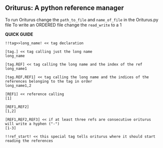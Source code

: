 ## Oriturus: A python reference manager

To run Oriturus change the `path_to_file` and `name_of_file` in the Oriturus.py file
To write an ORDERED file change the `read_write` to a 1

**QUICK GUIDE**
```
!!tag>>long_name! << tag declaration

[tag.] << tag calling just the long name
long_name

[tag.REF] << tag calling the long name and the index of the ref
long_name1

[tag.REF,REF1] << tag calling the long name and the indices of the references belonging to the tag in order
long_name1,2

[REF1] << reference calling
[1]

[REF1,REF2] 
[1,2]

[REF1,REF2,REF3] << if at least three refs are consecutive oriturus will write a hyphen ("-")
[1-3]

!!ref_start! << this special tag tells oriturus where it should start reading the references
```

